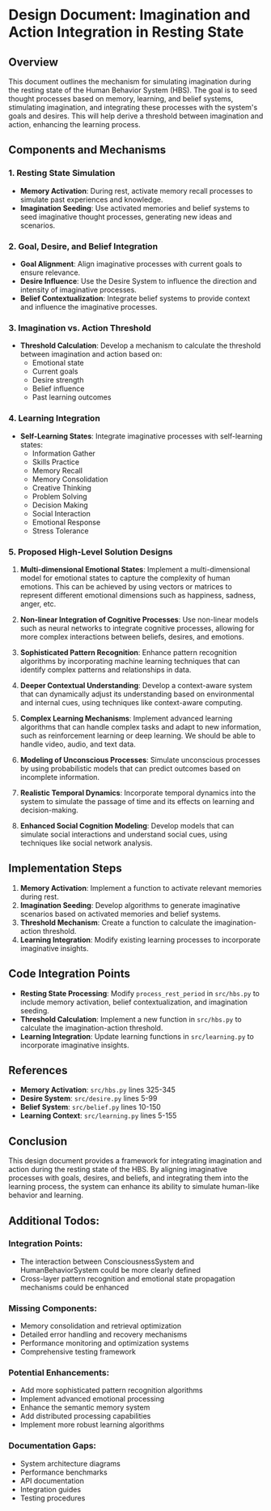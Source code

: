 # Design Document: Imagination and Action Integration in Resting State

## Overview

This document outlines the mechanism for simulating imagination during the resting state of the Human Behavior System (HBS). The goal is to seed thought processes based on memory, learning, and belief systems, stimulating imagination, and integrating these processes with the system's goals and desires. This will help derive a threshold between imagination and action, enhancing the learning process.

## Components and Mechanisms

### 1. Resting State Simulation

- **Memory Activation**: During rest, activate memory recall processes to simulate past experiences and knowledge.
- **Imagination Seeding**: Use activated memories and belief systems to seed imaginative thought processes, generating new ideas and scenarios.

### 2. Goal, Desire, and Belief Integration

- **Goal Alignment**: Align imaginative processes with current goals to ensure relevance.
- **Desire Influence**: Use the Desire System to influence the direction and intensity of imaginative processes.
- **Belief Contextualization**: Integrate belief systems to provide context and influence the imaginative processes.

### 3. Imagination vs. Action Threshold

- **Threshold Calculation**: Develop a mechanism to calculate the threshold between imagination and action based on:
  - Emotional state
  - Current goals
  - Desire strength
  - Belief influence
  - Past learning outcomes

### 4. Learning Integration

- **Self-Learning States**: Integrate imaginative processes with self-learning states:
  - Information Gather
  - Skills Practice
  - Memory Recall
  - Memory Consolidation
  - Creative Thinking
  - Problem Solving
  - Decision Making
  - Social Interaction
  - Emotional Response
  - Stress Tolerance

### 5. Proposed High-Level Solution Designs

1. **Multi-dimensional Emotional States**: Implement a multi-dimensional model for emotional states to capture the complexity of human emotions. This can be achieved by using vectors or matrices to represent different emotional dimensions such as happiness, sadness, anger, etc.

2. **Non-linear Integration of Cognitive Processes**: Use non-linear models such as neural networks to integrate cognitive processes, allowing for more complex interactions between beliefs, desires, and emotions.

3. **Sophisticated Pattern Recognition**: Enhance pattern recognition algorithms by incorporating machine learning techniques that can identify complex patterns and relationships in data.

4. **Deeper Contextual Understanding**: Develop a context-aware system that can dynamically adjust its understanding based on environmental and internal cues, using techniques like context-aware computing.

5. **Complex Learning Mechanisms**: Implement advanced learning algorithms that can handle complex tasks and adapt to new information, such as reinforcement learning or deep learning. We should be able to handle video, audio, and text data.

6. **Modeling of Unconscious Processes**: Simulate unconscious processes by using probabilistic models that can predict outcomes based on incomplete information.

7. **Realistic Temporal Dynamics**: Incorporate temporal dynamics into the system to simulate the passage of time and its effects on learning and decision-making.

8. **Enhanced Social Cognition Modeling**: Develop models that can simulate social interactions and understand social cues, using techniques like social network analysis.

## Implementation Steps

1. **Memory Activation**: Implement a function to activate relevant memories during rest.
2. **Imagination Seeding**: Develop algorithms to generate imaginative scenarios based on activated memories and belief systems.
3. **Threshold Mechanism**: Create a function to calculate the imagination-action threshold.
4. **Learning Integration**: Modify existing learning processes to incorporate imaginative insights.

## Code Integration Points

- **Resting State Processing**: Modify `process_rest_period` in `src/hbs.py` to include memory activation, belief contextualization, and imagination seeding.
- **Threshold Calculation**: Implement a new function in `src/hbs.py` to calculate the imagination-action threshold.
- **Learning Integration**: Update learning functions in `src/learning.py` to incorporate imaginative insights.

## References

- **Memory Activation**: `src/hbs.py` lines 325-345
- **Desire System**: `src/desire.py` lines 5-99
- **Belief System**: `src/belief.py` lines 10-150
- **Learning Context**: `src/learning.py` lines 5-155

## Conclusion

This design document provides a framework for integrating imagination and action during the resting state of the HBS. By aligning imaginative processes with goals, desires, and beliefs, and integrating them into the learning process, the system can enhance its ability to simulate human-like behavior and learning.

## Additional Todos:

### Integration Points:
- The interaction between ConsciousnessSystem and HumanBehaviorSystem could be more clearly defined
- Cross-layer pattern recognition and emotional state propagation mechanisms could be enhanced

### Missing Components:
- Memory consolidation and retrieval optimization
- Detailed error handling and recovery mechanisms
- Performance monitoring and optimization systems
- Comprehensive testing framework

### Potential Enhancements:
- Add more sophisticated pattern recognition algorithms
- Implement advanced emotional processing
- Enhance the semantic memory system
- Add distributed processing capabilities
- Implement more robust learning algorithms

### Documentation Gaps:
- System architecture diagrams
- Performance benchmarks
- API documentation
- Integration guides
- Testing procedures